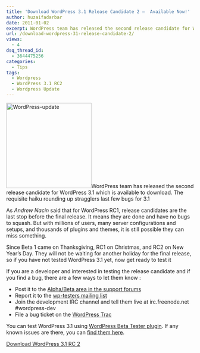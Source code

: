 ```yaml
---
title: 'Download WordPress 3.1 Release Candidate 2 –  Available Now!'
author: huzaifadarbar
date: 2011-01-02
excerpt: WordPress team has released the second release candidate for WordPress 3.1 which is available to download. The requisite haiku rounding up stragglers last few bugs for 3.1
url: /download-wordpress-31-release-candidate-2/
views:
  - 4
dsq_thread_id:
  - 3644475256
categories:
  - Tips
tags:
  - Wordpress
  - WordPress 3.1 RC2
  - Wordpress Update
---
```

[<img class="alignright  wp-image-50296" style="padding-left: 0px;padding-right: 0px;padding-top: 0px;border: 0px initial initial" src="http://cdn.devilsworkshop.org/files/2011/01/WordPress-update_thumb.png" border="0" alt="WordPress-update" width="229" height="229" />][1]WordPress team has released the second release candidate for WordPress 3.1 which is available to download. The requisite haiku rounding up stragglers last few bugs for 3.1

As *Andrew Nacin* said that for WordPress RC1, release candidates are the last stop before the final release. It means they are done and have no bugs to squash. But with millions of users, many server configurations and setups, and thousands of plugins and themes, it is still possible they can miss something.

Since Beta 1 came on Thanksgiving, RC1 on Christmas, and RC2 on New Year’s Day. They will not be waiting for another holiday for the final release, so if you have not tested WordPress 3.1 yet, now get ready to test it

If you are a developer and interested in testing the release candidate and if you find a bug, there are a few ways to let them know :

  * Post it to the <a href="http://wordpress.org/support/forum/alphabeta/" onclick="_gaq.push(['_trackEvent', 'outbound-article', 'http://wordpress.org/support/forum/alphabeta/', 'Alpha/Beta area in the support forums']);" >Alpha/Beta area in the support forums</a>
  * Report it to the <a href="http://lists.automattic.com/mailman/listinfo/wp-testers" onclick="_gaq.push(['_trackEvent', 'outbound-article', 'http://lists.automattic.com/mailman/listinfo/wp-testers', 'wp-testers mailing list']);" >wp-testers mailing list</a>
  * Join the development IRC channel and tell them live at irc.freenode.net #wordpress-dev
  * File a bug ticket on the <a href="http://core.trac.wordpress.org/" onclick="_gaq.push(['_trackEvent', 'outbound-article', 'http://core.trac.wordpress.org/', 'WordPress Trac']);" >WordPress Trac</a>

You can test WordPress 3.1 using <a href="http://wordpress.org/extend/plugins/wordpress-beta-tester/" onclick="_gaq.push(['_trackEvent', 'outbound-article', 'http://wordpress.org/extend/plugins/wordpress-beta-tester/', 'WordPress Beta Tester plugin']);" >WordPress Beta Tester plugin</a>. If any known issues are there, you can <a href="http://core.trac.wordpress.org/report/5" onclick="_gaq.push(['_trackEvent', 'outbound-article', 'http://core.trac.wordpress.org/report/5', 'find them here']);" >find them here</a>.

<a href="http://wordpress.org/wordpress-3.1-RC2.zip" onclick="_gaq.push(['_trackEvent', 'outbound-article', 'http://wordpress.org/wordpress-3.1-RC2.zip', 'Download WordPress 3.1 RC 2']);" >Download WordPress 3.1 RC 2</a>

 [1]: http://cdn.devilsworkshop.org/files/2011/01/WordPress-update.png
